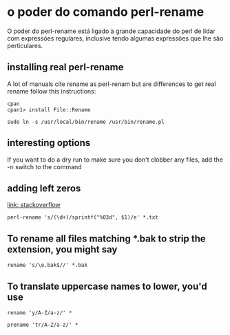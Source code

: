 # o poder do comando perl-rename

  O poder do perl-rename está ligado à grande capacidade
  do perl de lidar com expressões regulares, inclusive
  tendo algumas expressões que lhe são perticulares.

## installing real perl-rename

A lot of manuals cite rename as perl-renam but are differences
to get real rename follow this instructions:

    cpan
    cpan1> install File::Rename

    sudo ln -s /usr/local/bin/rename /usr/bin/rename.pl

## interesting options

If you want to do a dry run to make sure you don't clobber any files, add the -n switch to the command

## adding left zeros
[link: stackoverflow](http://stackoverflow.com/questions/14327613/)

    perl-rename 's/(\d+)/sprintf("%03d", $1)/e' *.txt


## To rename all files matching *.bak to strip the extension, you might say

    rename 's/\e.bak$//' *.bak

## To translate uppercase names to lower, you'd use

    rename 'y/A-Z/a-z/' *

    prename 'tr/A-Z/a-z/' *
